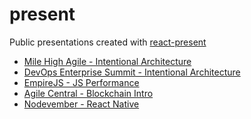 present
=======

Public presentations created with [react-present](https://github.com/limscoder/react-present)

* [Mile High Agile - Intentional Architecture](http://limscoder.github.io/present/mile-high-agile-2018/index.html)
* [DevOps Enterprise Summit - Intentional Architecture](http://limscoder.github.io/present/intentional-architecture/index.html)
* [EmpireJS  - JS Performance](https://limscoder.github.io/present/js-performance/index.html)
* [Agile Central - Blockchain Intro](https://limscoder.github.io/present/blockchain/index.html)
* [Nodevember - React Native](https://limscoder.github.io/present/react-native/index.html)
